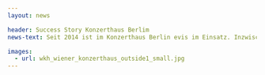 ```yaml
---
layout: news

header: Success Story Konzerthaus Berlim
news-text: Seit 2014 ist im Konzerthaus Berlin evis im Einsatz. Inzwischen arbeiten 60 Mitarbeiterinnen und Mitarbeiter im System – Zeit für ein Gespräch mit der Projektleiterin Anna Saß über die damaligen Überlegungen, die Einführungsphase und die bisherigen Erfahrungen.

images:
  - url: wkh_wiener_konzerthaus_outside1_small.jpg
---
```

